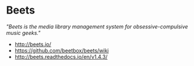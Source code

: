 # Beets

_"Beets is the media library management system for obsessive-compulsive music
geeks."_

* http://beets.io/
* https://github.com/beetbox/beets/wiki
* http://beets.readthedocs.io/en/v1.4.3/

